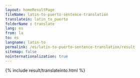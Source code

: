 ```yaml
---
layout: homeResultPage
fileName: latin-to-puerto-sentence-translation
translatein: latin_to_puerto
folderName : translate
lang: es
from: la
to: es
langname: latin-to
permalink: /es/latin-to-puerto-sentence-translation/result
sitemap: false
nointernationalization: true
---
```

{% include result/translateinto.html %}

<script src="/js/result/translation.js" data-foldername="{{page.folderName}}" data-lang="{{page.lang}}"></script>


